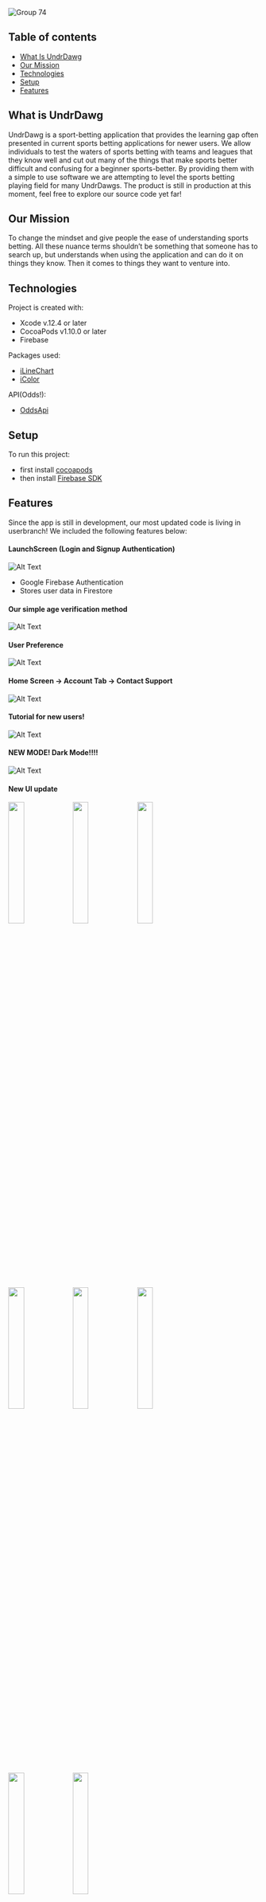 ![Group 74](https://user-images.githubusercontent.com/31326034/113467202-5f988100-93f6-11eb-94c5-e0a10b22efe3.png)



## Table of contents
* [What Is UndrDawg](#what-is-undrdawg)
* [Our Mission](#our-mission)
* [Technologies](#technologies)
* [Setup](#setup)
* [Features](#features)

## What is UndrDawg
UndrDawg is a sport-betting application that provides the learning gap often presented in current sports betting applications for newer users. We allow individuals to test the waters of sports betting with teams and leagues that they know well and cut out many of the things that make sports better difficult and confusing for a beginner sports-better. By providing them with a simple to use software we are attempting to level the sports betting playing field for many UndrDawgs.
The product is still in production at this moment, feel free to explore our source code yet far!

## Our Mission
To change the mindset and give people the ease of understanding sports betting. All these nuance terms shouldn’t be something that someone has to search up, but understands when using the application and can do it on things they know. Then it comes to things they want to venture into. 

## Technologies
Project is created with:
* Xcode v.12.4 or later
* CocoaPods v1.10.0 or later
* Firebase

Packages used:
* [iLineChart](https://iswiftui.com/charts.html "iLineChart")
* [iColor](https://iswiftui.com/iColor.html "iColor")

API(Odds!):
* [OddsApi](https://the-odds-api.com/ "OddsApi")

## Setup
To run this project:
* first install [cocoapods](https://cocoapods.org/ "cocoapods")
* then install [Firebase SDK](https://firebase.google.com/docs/ios/setup "Firebase_SDK")


## Features
Since the app is still in development, our most updated code is living in userbranch!
We included the following features below:

#### LaunchScreen (Login and Signup Authentication) 
![Alt Text](https://media.giphy.com/media/g1vj2pnI8APaTY5EGV/giphy.gif)
* Google Firebase Authentication
* Stores user data in Firestore

#### Our simple age verification method
![Alt Text](https://media.giphy.com/media/N23P5s2nYLApA21dMN/giphy.gif)

#### User Preference
![Alt Text](https://media.giphy.com/media/Gy0hPv9Qnc5EipHNTP/giphy.gif)

#### Home Screen -> Account Tab -> Contact Support
![Alt Text](https://media.giphy.com/media/V1d9PvTSwuh4ykCcOH/giphy.gif)

#### Tutorial for new users!
![Alt Text](https://media.giphy.com/media/BVer9a4syjjkTKByrG/giphy.gif)

#### NEW MODE! Dark Mode!!!!
![Alt Text](https://media.giphy.com/media/ikvgbTO3PZ8FKFBzVx/giphy.gif)

#### New UI update
<img src="https://user-images.githubusercontent.com/31326034/135805670-de7391c6-3f9f-47d6-a4ae-ec19bbc68002.png" width="25%" height="25%">
<img src="https://user-images.githubusercontent.com/31326034/135806960-8454ec11-bed7-4d1a-a6d4-36d9ffa83528.png" width="25%" height="25%">
<img src="https://user-images.githubusercontent.com/31326034/135806129-3cf7aa29-4db8-448a-9269-2fc2bca8f77b.png" width="25%" height="25%">
<img src="https://user-images.githubusercontent.com/31326034/135805806-6d34b3f1-25f5-489d-b083-f220d02a557c.png" width="25%" height="25%">
<img src="https://user-images.githubusercontent.com/31326034/135807337-c43d4d39-182f-44c2-b4b8-fdbbfc641aaa.png" width="25%" height="25%">
<img src="https://user-images.githubusercontent.com/31326034/135807344-7b037be9-b6a2-43a2-9dfb-7bfccc39119d.png" width="25%" height="25%">
<img src="https://user-images.githubusercontent.com/31326034/135807346-36a12645-2e15-4f87-80e9-e45bcae9144f.png" width="25%" height="25%">
<img src="https://user-images.githubusercontent.com/31326034/135807350-f3645058-4373-4385-aa58-2b437403cdf5.png" width="25%" height="25%">

#### We are currently beta testing!
Please download testflight and install our app via this link https://testflight.apple.com/join/LfqKJWnd
